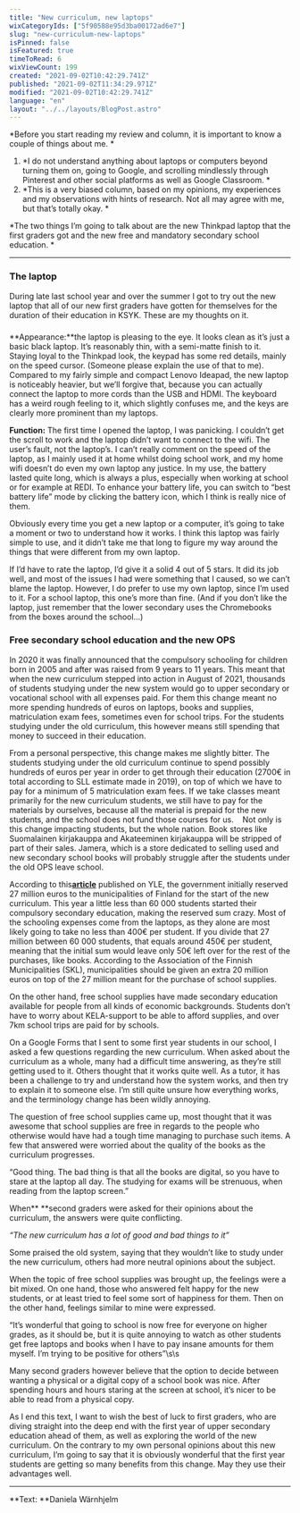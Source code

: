 ```yaml
---
title: "New curriculum, new laptops"
wixCategoryIds: ["5f90588e95d3ba00172ad6e7"]
slug: "new-curriculum-new-laptops"
isPinned: false
isFeatured: true
timeToRead: 6
wixViewCount: 199
created: "2021-09-02T10:42:29.741Z"
published: "2021-09-02T11:34:29.971Z"
modified: "2021-09-02T10:42:29.741Z"
language: "en"
layout: "../../layouts/BlogPost.astro"
---
```

*Before you start reading my review and column, it is important to know a couple of things about me. *

1. *I do not understand anything about laptops or computers beyond turning them on, going to Google, and scrolling mindlessly through Pinterest and other social platforms as well as Google Classroom. *
1. *This is a very biased column, based on my opinions, my experiences and my observations with hints of research. Not all may agree with me, but that’s totally okay. *

*The two things I’m going to talk about are the new Thinkpad laptop that the first graders got and the new free and mandatory secondary school education. *

---
### <span style="textAlignment:left;">**The laptop**</span>
<span style="textAlignment:center;"></span>

During late last school year and over the summer I got to try out the new laptop that all of our new first graders have gotten for themselves for the duration of their education in KSYK. These are my thoughts on it.&nbsp;
### 
<span style="textAlignment:justify;">**Appearance:**the laptop is pleasing to the eye. It looks clean as it’s just a basic black laptop. It’s reasonably thin, with a semi-matte finish to it. Staying loyal to the Thinkpad look, the keypad has some red details, mainly on the speed cursor. (Someone please explain the use of that to me). Compared to my fairly simple and compact Lenovo Ideapad, the new laptop is noticeably heavier, but we’ll forgive that, because you can actually connect the laptop to more cords than the USB and HDMI. The keyboard has a weird rough feeling to it, which slightly confuses me, and the keys are clearly more prominent than my laptops.&nbsp;&nbsp;</span>

**Function:** The first time I opened the laptop, I was panicking. I couldn’t get the scroll to work and the laptop didn’t want to connect to the wifi. The user’s fault, not the laptop’s. I can’t really comment on the speed of the laptop, as I mainly used it at home whilst doing school work, and my home wifi doesn’t do even my own laptop any justice. In my use, the battery lasted quite long, which is always a plus, especially when working at school or for example at REDI. To enhance your battery life, you can switch to “best battery life” mode by clicking the battery icon, which I think is really nice of them.&nbsp;

Obviously every time you get a new laptop or a computer, it’s going to take a moment or two to understand how it works. I think this laptop was fairly simple to use, and it didn’t take me that long to figure my way around the things that were different from my own laptop.&nbsp;

If I’d have to rate the laptop, I’d give it a solid 4 out of 5 stars. It did its job well, and most of the issues I had were something that I caused, so we can’t blame the laptop. However, I do prefer to use my own laptop, since I’m used to it. For a school laptop, this one’s more than fine. (And if you don’t like the laptop, just remember that the lower secondary uses the Chromebooks from the boxes around the school...)


### <span style="textAlignment:left;">Free secondary school education and the new OPS</span>

<span style="textAlignment:justify;">In 2020 it was finally announced that the compulsory schooling for children born in 2005 and after was raised from 9 years to 11 years. This meant that when the new curriculum stepped into action in August of 2021, thousands of students studying under the new system would go to upper secondary or vocational school with all expenses paid. For them this change meant no more spending hundreds of euros on laptops, books and supplies, matriculation exam fees, sometimes even for school trips. For the students studying under the old curriculum, this however means still spending that money to succeed in their education.&nbsp;</span>

<span style="textAlignment:justify;">From a personal perspective, this change makes me slightly bitter. The students studying under the old curriculum continue to spend possibly hundreds of euros per year in order to get through their education (2700€ in total according to SLL estimate made in 2019), on top of which we have to pay for a minimum of 5 matriculation exam fees. If we take classes meant primarily for the new curriculum students, we still have to pay for the materials by ourselves, because all the material is prepaid for the new students, and the school does not fund those courses for us.&nbsp;</span>
<span style="textAlignment:justify;">&nbsp;</span>
<span style="textAlignment:justify;">Not only is this change impacting students, but the whole nation. Book stores like Suomalainen kirjakauppa and Akateeminen kirjakauppa will be stripped of part of their sales. Jamera, which is a store dedicated to selling used and new secondary school books will probably struggle after the students under the old OPS leave school.&nbsp;</span>

<span style="textAlignment:justify;">According to this[__article__](https://yle.fi/uutiset/3-11735254) published on YLE, the government initially reserved 27 million euros to the municipalities of Finland for the start of the new curriculum. This year a little less than 60 000 students started their compulsory secondary education, making the reserved sum crazy. Most of the schooling expenses come from the laptops, as they alone are most likely going to take no less than 400€ per student. If you divide that 27 million between 60 000 students, that equals around 450€ per student, meaning that the initial sum would leave only 50€ left over for the rest of the purchases, like books. According to the Association of the Finnish Municipalities (SKL), municipalities should be given an extra 20 million euros on top of the 27 million meant for the purchase of school supplies.&nbsp;</span>

On the other hand, free school supplies have made secondary education available for people from all kinds of economic backgrounds. Students don’t have to worry about KELA-support to be able to afford supplies, and over 7km school trips are paid for by schools.&nbsp;

On a Google Forms that I sent to some first year students in our school, I asked a few questions regarding the new curriculum. When asked about the curriculum as a whole, many had a difficult time answering, as they’re still getting used to it. Others thought that it works quite well. As a tutor, it has been a challenge to try and understand how the system works, and then try to explain it to someone else. I’m still quite unsure how everything works, and the terminology change has been wildly annoying.

The question of free school supplies came up, most thought that it was awesome that school supplies are free in regards to the people who otherwise would have had a tough time managing to purchase such items. A few that answered were worried about the quality of the books as the curriculum progresses.&nbsp;


“Good thing. The bad thing is that all the books are digital, so you have to stare at the laptop all day. The studying for exams will be strenuous, when reading from the laptop screen.”


When** **second graders were asked for their opinions about the curriculum, the answers were quite conflicting.


*“The new curriculum has a lot of good and bad things to it”*


Some praised the old system, saying that they wouldn’t like to study under the new curriculum, others had more neutral opinions about the subject.&nbsp;

When the topic of free school supplies was brought up, the feelings were a bit mixed. On one hand, those who answered felt happy for the new students, or at least tried to feel some sort of happiness for them. Then on the other hand, feelings similar to mine were expressed.
&nbsp;

“It’s wonderful that going to school is now free for everyone on higher grades, as it should be, but it is quite annoying to watch as other students get free laptops and books when I have to pay insane amounts for them myself. I’m trying to be positive for others”\s\s


<span style="textAlignment:justify;">Many second graders however believe that the option to decide between wanting a physical or a digital copy of a school book was nice. After spending hours and hours staring at the screen at school, it’s nicer to be able to read from a physical copy.&nbsp;</span>

<span style="textAlignment:justify;">As I end this text, I want to wish the best of luck to first graders, who are diving straight into the deep end with the first year of upper secondary education ahead of them, as well as exploring the world of the new curriculum. On the contrary to my own personal opinions about this new curriculum, I’m going to say that it is obviously wonderful that the first year students are getting so many benefits from this change. May they use their advantages well.&nbsp;</span>


---

**Text: **Daniela Wärnhjelm&nbsp;

